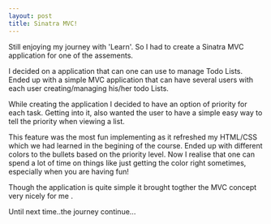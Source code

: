 ```yaml
---
layout: post
title: Sinatra MVC!
---
```


Still enjoying my journey with 'Learn'.  So I had  to create a Sinatra MVC application for one of the assements.

I decided on a application that can one can use to manage Todo Lists. Ended up with a simple MVC application that can have several users with each user creating/managing his/her todo Lists.

While creating the application I decided to have an option of priority for each task. Getting into it, also wanted the user to have a simple easy way to tell the priority when viewing a list.

This feature was the most fun implementing as it refreshed my HTML/CSS which we had learned in the begining of the course. Ended up with different colors to the bullets based on the priority level. 
Now I realise that one can spend a lot of time on things like  just getting the color right sometimes, especially when you are having fun!

Though the application is quite simple it brought togther the MVC concept very nicely for me . 

Until next time..the journey continue...
